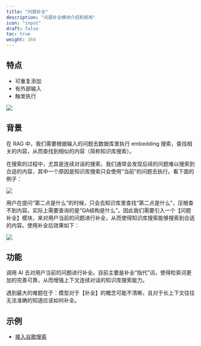 ```yaml
---
title: "问题补全"
description: "问题补全模块介绍和使用"
icon: "input"
draft: false
toc: true
weight: 364
---
```


## 特点

- 可重复添加
- 有外部输入
- 触发执行

![](/imgs/coreferenceResolution1.jpg)

## 背景

在 RAG 中，我们需要根据输入的问题去数据库里执行 embedding 搜索，查找相关的内容，从而查找到相似的内容（简称知识库搜索）。

在搜索的过程中，尤其是连续对话的搜索，我们通常会发现后续的问题难以搜索到合适的内容，其中一个原因是知识库搜索只会使用“当前”的问题去执行。看下面的例子：

![](/imgs/coreferenceResolution2.jpg)

用户在提问“第二点是什么”的时候，只会去知识库里查找“第二点是什么”，压根查不到内容。实际上需要查询的是“QA结构是什么”。因此我们需要引入一个【问题补全】模块，来对用户当前的问题进行补全，从而使得知识库搜索能够搜索到合适的内容。使用补全后效果如下：

![](/imgs/coreferenceResolution3.jpg)


## 功能

调用 AI 去对用户当前的问题进行补全。目前主要是补全“指代”词，使得检索词更加的完善可靠，从而增强上下文连续对话的知识库搜索能力。

遇到最大的难题在于：模型对于【补全】的概念可能不清晰，且对于长上下文往往无法准确的知道应该如何补全。

## 示例

- [接入谷歌搜索](/docs/workflow/examples/google_search/)